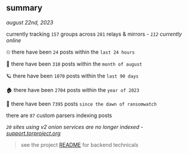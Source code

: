 
## summary
_august 22nd, 2023_

currently tracking `157` groups across `281` relays & mirrors - _`112` currently online_

⏲ there have been `24` posts within the `last 24 hours`

🦈 there have been `310` posts within the `month of august`

🪐 there have been `1070` posts within the `last 90 days`

🏚 there have been `2704` posts within the `year of 2023`

🦕 there have been `7395` posts `since the dawn of ransomwatch`

there are `87` custom parsers indexing posts

_`20` sites using v2 onion services are no longer indexed - [support.torproject.org](https://support.torproject.org/onionservices/v2-deprecation/)_

> see the project [README](https://github.com/joshhighet/ransomwatch#ransomwatch--) for backend technicals
